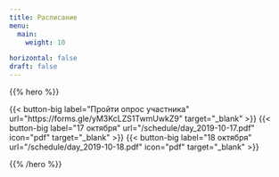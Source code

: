 ```yaml
---
title: Расписание
menu:
  main:
    weight: 10

horizontal: false
draft: false
---
```


{{% hero %}}
<div style="display: block">
{{< button-big label="Пройти опрос участника"
                url="https://forms.gle/yM3KcLZS1TwmUwkZ9"
                target="_blank" >}} 
{{< button-big label="17 октября"
                url="/schedule/day_2019-10-17.pdf"
                icon="pdf"
                target="_blank" >}} 
{{< button-big label="18 октября"
                url="/schedule/day_2019-10-18.pdf"
                icon="pdf"
                target="_blank" >}} 
</div>

{{% /hero %}}
